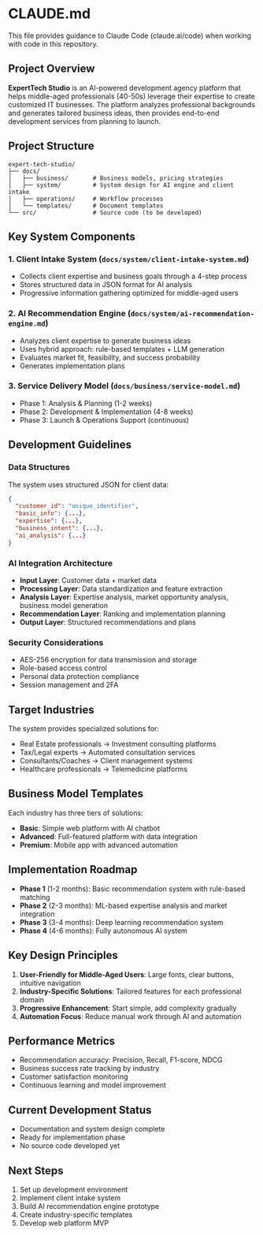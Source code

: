 # CLAUDE.md

This file provides guidance to Claude Code (claude.ai/code) when working with code in this repository.

## Project Overview

**ExpertTech Studio** is an AI-powered development agency platform that helps middle-aged professionals (40-50s) leverage their expertise to create customized IT businesses. The platform analyzes professional backgrounds and generates tailored business ideas, then provides end-to-end development services from planning to launch.

## Project Structure

```
expert-tech-studio/
├── docs/
│   ├── business/       # Business models, pricing strategies
│   ├── system/         # System design for AI engine and client intake
│   ├── operations/     # Workflow processes
│   └── templates/      # Document templates
└── src/                # Source code (to be developed)
```

## Key System Components

### 1. Client Intake System (`docs/system/client-intake-system.md`)
- Collects client expertise and business goals through a 4-step process
- Stores structured data in JSON format for AI analysis
- Progressive information gathering optimized for middle-aged users

### 2. AI Recommendation Engine (`docs/system/ai-recommendation-engine.md`)
- Analyzes client expertise to generate business ideas
- Uses hybrid approach: rule-based templates + LLM generation
- Evaluates market fit, feasibility, and success probability
- Generates implementation plans

### 3. Service Delivery Model (`docs/business/service-model.md`)
- Phase 1: Analysis & Planning (1-2 weeks)
- Phase 2: Development & Implementation (4-8 weeks)  
- Phase 3: Launch & Operations Support (continuous)

## Development Guidelines

### Data Structures
The system uses structured JSON for client data:
```json
{
  "customer_id": "unique_identifier",
  "basic_info": {...},
  "expertise": {...},
  "business_intent": {...},
  "ai_analysis": {...}
}
```

### AI Integration Architecture
- **Input Layer**: Customer data + market data
- **Processing Layer**: Data standardization and feature extraction
- **Analysis Layer**: Expertise analysis, market opportunity analysis, business model generation
- **Recommendation Layer**: Ranking and implementation planning
- **Output Layer**: Structured recommendations and plans

### Security Considerations
- AES-256 encryption for data transmission and storage
- Role-based access control
- Personal data protection compliance
- Session management and 2FA

## Target Industries
The system provides specialized solutions for:
- Real Estate professionals → Investment consulting platforms
- Tax/Legal experts → Automated consultation services
- Consultants/Coaches → Client management systems
- Healthcare professionals → Telemedicine platforms

## Business Model Templates
Each industry has three tiers of solutions:
- **Basic**: Simple web platform with AI chatbot
- **Advanced**: Full-featured platform with data integration
- **Premium**: Mobile app with advanced automation

## Implementation Roadmap
- **Phase 1** (1-2 months): Basic recommendation system with rule-based matching
- **Phase 2** (2-3 months): ML-based expertise analysis and market integration
- **Phase 3** (3-4 months): Deep learning recommendation system
- **Phase 4** (4-6 months): Fully autonomous AI system

## Key Design Principles
1. **User-Friendly for Middle-Aged Users**: Large fonts, clear buttons, intuitive navigation
2. **Industry-Specific Solutions**: Tailored features for each professional domain
3. **Progressive Enhancement**: Start simple, add complexity gradually
4. **Automation Focus**: Reduce manual work through AI and automation

## Performance Metrics
- Recommendation accuracy: Precision, Recall, F1-score, NDCG
- Business success rate tracking by industry
- Customer satisfaction monitoring
- Continuous learning and model improvement

## Current Development Status
- Documentation and system design complete
- Ready for implementation phase
- No source code developed yet

## Next Steps
1. Set up development environment
2. Implement client intake system
3. Build AI recommendation engine prototype
4. Create industry-specific templates
5. Develop web platform MVP